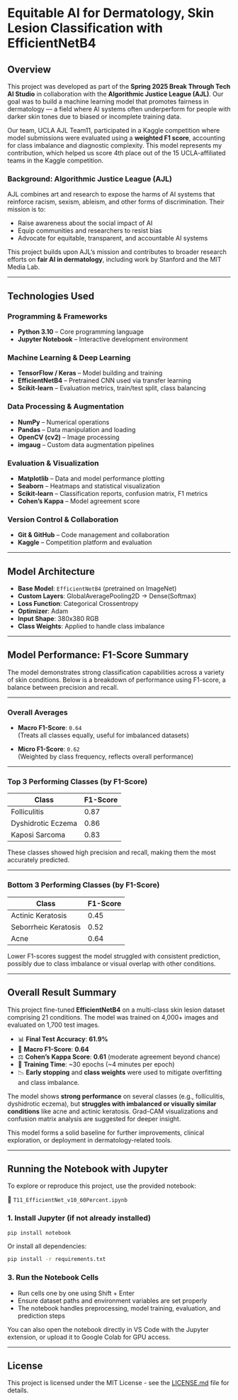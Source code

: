 # Equitable AI for Dermatology, Skin Lesion Classification with EfficientNetB4

## Overview
This project was developed as part of the **Spring 2025 Break Through Tech AI Studio** in collaboration with the **Algorithmic Justice League (AJL)**. Our goal was to build a machine learning model that promotes fairness in dermatology — a field where AI systems often underperform for people with darker skin tones due to biased or incomplete training data.

Our team, UCLA AJL Team11, participated in a Kaggle competition where model submissions were evaluated using a **weighted F1 score**, accounting for class imbalance and diagnostic complexity. This model represents my contribution, which helped us score 4th place out of the 15 UCLA-affiliated teams in the Kaggle competition.

### Background: Algorithmic Justice League (AJL)

AJL combines art and research to expose the harms of AI systems that reinforce racism, sexism, ableism, and other forms of discrimination. Their mission is to:

- Raise awareness about the social impact of AI
- Equip communities and researchers to resist bias
- Advocate for equitable, transparent, and accountable AI systems

This project builds upon AJL’s mission and contributes to broader research efforts on **fair AI in dermatology**, including work by Stanford and the MIT Media Lab.

---

## Technologies Used

### Programming & Frameworks
- **Python 3.10** – Core programming language
- **Jupyter Notebook** – Interactive development environment

### Machine Learning & Deep Learning
- **TensorFlow / Keras** – Model building and training
- **EfficientNetB4** – Pretrained CNN used via transfer learning
- **Scikit-learn** – Evaluation metrics, train/test split, class balancing

### Data Processing & Augmentation
- **NumPy** – Numerical operations
- **Pandas** – Data manipulation and loading
- **OpenCV (cv2)** – Image processing
- **imgaug** – Custom data augmentation pipelines

### Evaluation & Visualization
- **Matplotlib** – Data and model performance plotting
- **Seaborn** – Heatmaps and statistical visualization
- **Scikit-learn** – Classification reports, confusion matrix, F1 metrics
- **Cohen’s Kappa** – Model agreement score

### Version Control & Collaboration
- **Git & GitHub** – Code management and collaboration
- **Kaggle** – Competition platform and evaluation

---

## Model Architecture

- **Base Model**: `EfficientNetB4` (pretrained on ImageNet)  
- **Custom Layers**: GlobalAveragePooling2D → Dense(Softmax)  
- **Loss Function**: Categorical Crossentropy  
- **Optimizer**: Adam  
- **Input Shape**: 380x380 RGB  
- **Class Weights**: Applied to handle class imbalance

---

## Model Performance: F1-Score Summary

The model demonstrates strong classification capabilities across a variety of skin conditions. Below is a breakdown of performance using F1-score, a balance between precision and recall.

---

### Overall Averages

- **Macro F1-Score**: `0.64`  
  (Treats all classes equally, useful for imbalanced datasets)

- **Micro F1-Score**: `0.62`  
  (Weighted by class frequency, reflects overall performance)

---

### Top 3 Performing Classes (by F1-Score)

| Class                 | F1-Score |
|-----------------------|----------|
| Folliculitis          | 0.87     |
| Dyshidrotic Eczema    | 0.86     |
| Kaposi Sarcoma        | 0.83     |

These classes showed high precision and recall, making them the most accurately predicted.

---

### Bottom 3 Performing Classes (by F1-Score)

| Class                   | F1-Score |
|-------------------------|----------|
| Actinic Keratosis       | 0.45     |
| Seborrheic Keratosis    | 0.52     |
| Acne                    | 0.64     |

Lower F1-scores suggest the model struggled with consistent prediction, possibly due to class imbalance or visual overlap with other conditions.

---

## Overall Result Summary

This project fine-tuned **EfficientNetB4** on a multi-class skin lesion dataset comprising 21 conditions. The model was trained on 4,000+ images and evaluated on 1,700 test images.

- 📊 **Final Test Accuracy**: **61.9%**
- 🎯 **Macro F1-Score**: **0.64**
- ⚖️ **Cohen’s Kappa Score**: **0.61** (moderate agreement beyond chance)
- 🧪 **Training Time**: ~30 epochs (~4 minutes per epoch)
- 📉 **Early stopping** and **class weights** were used to mitigate overfitting and class imbalance.

The model shows **strong performance** on several classes (e.g., folliculitis, dyshidrotic eczema), but **struggles with imbalanced or visually similar conditions** like acne and actinic keratosis. Grad-CAM visualizations and confusion matrix analysis are suggested for deeper insight.

This model forms a solid baseline for further improvements, clinical exploration, or deployment in dermatology-related tools.

---

## Running the Notebook with Jupyter

To explore or reproduce this project, use the provided notebook:

📄 `T11_EfficientNet_v10_60Percent.ipynb`


### 1. Install Jupyter (if not already installed)

```bash
pip install notebook
```
Or install all dependencies:
```bash
pip install -r requirements.txt
```
### 3. Run the Notebook Cells
- Run cells one by one using Shift + Enter
- Ensure dataset paths and environment variables are set properly
- The notebook handles preprocessing, model training, evaluation, and prediction steps

You can also open the notebook directly in VS Code with the Jupyter extension, or upload it to Google Colab for GPU access.

---

## License
This project is licensed under the MIT License - see the [LICENSE.md](LICENSE.md) file for details.
